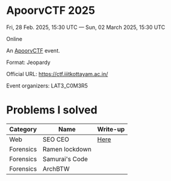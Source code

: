 # ApoorvCTF 2025

Fri, 28 Feb. 2025, 15:30 UTC — Sun, 02 March 2025, 15:30 UTC

Online

An [ApoorvCTF](https://ctftime.org/ctf/1083) event.

Format: Jeopardy

Official URL: https://ctf.iiitkottayam.ac.in/

Event organizers: LAT3_C0M3R5

# Problems I solved

| Category  | Name           | Write-up |
|-----------|----------------|----------|
| Web       | SEO CEO        |[Here](ApoorvCTF-2025/%5Web%5SEO_CEO.md)|
| Forensics | Ramen lockdown |          |
| Forensics | Samurai's Code |          |
| Forensics | ArchBTW        |          |